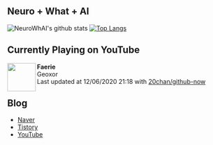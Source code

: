 ## Neuro + What + AI

![NeuroWhAI's github stats](https://github-readme-stats.vercel.app/api?username=neurowhai&count_private=true&show_icons=true)
[![Top Langs](https://github-readme-stats.vercel.app/api/top-langs/?username=neurowhai&layout=compact)](https://github.com/anuraghazra/github-readme-stats)

## Currently Playing on YouTube

[<img align="left" height="65" src="https://yt3.ggpht.com/ytc/AAUvwni-ONlpRA_CKWNCp7sU4OfAvNgtV_1MgSWOUOF8wA=s88-c-k-c0xffffffff-no-nd-rj-mo">](https://www.youtube.com/channel/UCIPihBzEXYFiYfFwYCwWpKg)

**Faerie**  
Geoxor  
Last updated at 12/06/2020 21:18 with [20chan/github-now](https://github.com/20chan/github-now)

## Blog

- [Naver](http://blog.naver.com/neurowhai)
- [Tistory](http://neurowhai.tistory.com/)
- [YouTube](https://www.youtube.com/channel/UCB_v1xU6laBHOeH6z4L-Mtw)
